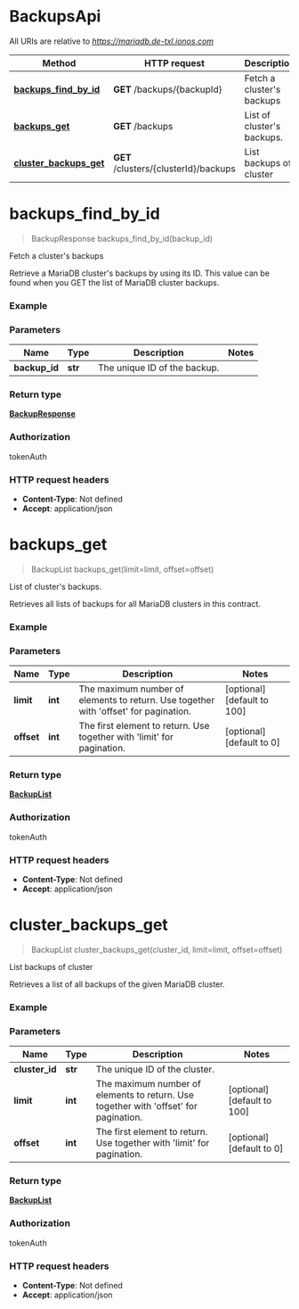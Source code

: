 # BackupsApi

All URIs are relative to *https://mariadb.de-txl.ionos.com*

| Method | HTTP request | Description |
| ------------- | ------------- | ------------- |
| [**backups_find_by_id**](BackupsApi.md#backups_find_by_id) | **GET** /backups/{backupId} | Fetch a cluster&#39;s backups |
| [**backups_get**](BackupsApi.md#backups_get) | **GET** /backups | List of cluster&#39;s backups. |
| [**cluster_backups_get**](BackupsApi.md#cluster_backups_get) | **GET** /clusters/{clusterId}/backups | List backups of cluster |


# **backups_find_by_id**
> BackupResponse backups_find_by_id(backup_id)

Fetch a cluster's backups

Retrieve a MariaDB cluster's backups by using its ID. This value can be found when you GET the list of MariaDB cluster backups. 

### Example

### Parameters

| Name | Type | Description  | Notes |
| ------------- | ------------- | ------------- | ------------- |
| **backup_id** | **str**| The unique ID of the backup. |  |

### Return type

[**BackupResponse**](../models/BackupResponse.md)

### Authorization

tokenAuth

### HTTP request headers

 - **Content-Type**: Not defined
 - **Accept**: application/json

# **backups_get**
> BackupList backups_get(limit=limit, offset=offset)

List of cluster's backups.

Retrieves all lists of backups for all MariaDB clusters in this contract. 

### Example

### Parameters

| Name | Type | Description  | Notes |
| ------------- | ------------- | ------------- | ------------- |
| **limit** | **int**| The maximum number of elements to return. Use together with &#39;offset&#39; for pagination. | [optional] [default to 100] |
| **offset** | **int**| The first element to return. Use together with &#39;limit&#39; for pagination. | [optional] [default to 0] |

### Return type

[**BackupList**](../models/BackupList.md)

### Authorization

tokenAuth

### HTTP request headers

 - **Content-Type**: Not defined
 - **Accept**: application/json

# **cluster_backups_get**
> BackupList cluster_backups_get(cluster_id, limit=limit, offset=offset)

List backups of cluster

Retrieves a list of all backups of the given MariaDB cluster. 

### Example

### Parameters

| Name | Type | Description  | Notes |
| ------------- | ------------- | ------------- | ------------- |
| **cluster_id** | **str**| The unique ID of the cluster. |  |
| **limit** | **int**| The maximum number of elements to return. Use together with &#39;offset&#39; for pagination. | [optional] [default to 100] |
| **offset** | **int**| The first element to return. Use together with &#39;limit&#39; for pagination. | [optional] [default to 0] |

### Return type

[**BackupList**](../models/BackupList.md)

### Authorization

tokenAuth

### HTTP request headers

 - **Content-Type**: Not defined
 - **Accept**: application/json

